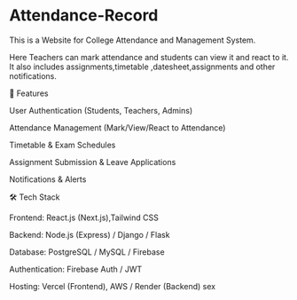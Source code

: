 # Attendance-Record
This is a Website for College Attendance and Management System.


Here Teachers can mark attendance and students can view it and react to it.
It also includes assignments,timetable ,datesheet,assignments and other notifications.


📌 Features

User Authentication (Students, Teachers, Admins)

Attendance Management (Mark/View/React to Attendance)

Timetable & Exam Schedules

Assignment Submission & Leave Applications

Notifications & Alerts


🛠 Tech Stack

Frontend: React.js (Next.js),Tailwind CSS

Backend: Node.js (Express) / Django / Flask

Database: PostgreSQL / MySQL / Firebase

Authentication: Firebase Auth / JWT

Hosting: Vercel (Frontend), AWS / Render (Backend)
sex